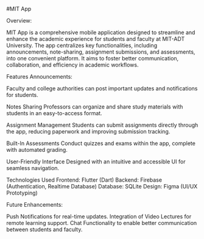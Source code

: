 #MIT App

Overview:

MIT App is a comprehensive mobile application designed to streamline and enhance the academic experience for students and faculty at MIT-ADT University. The app centralizes key functionalities, including announcements, note-sharing, assignment submissions, and assessments, into one convenient platform. It aims to foster better communication, collaboration, and efficiency in academic workflows.

Features
Announcements:

Faculty and college authorities can post important updates and notifications for students.

Notes Sharing
Professors can organize and share study materials with students in an easy-to-access format.

Assignment Management
Students can submit assignments directly through the app, reducing paperwork and improving submission tracking.

Built-In Assessments
Conduct quizzes and exams within the app, complete with automated grading.

User-Friendly Interface
Designed with an intuitive and accessible UI for seamless navigation.

Technologies Used
Frontend: Flutter (Dart)
Backend: Firebase (Authentication, Realtime Database)
Database: SQLite
Design: Figma (UI/UX Prototyping)

Future Enhancements:

Push Notifications for real-time updates.
Integration of Video Lectures for remote learning support.
Chat Functionality to enable better communication between students and faculty.
